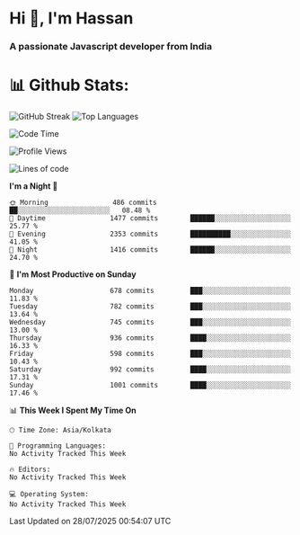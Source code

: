 # Hi 👋, I'm Hassan
### A passionate Javascript developer from India


# 📊 Github Stats:
![GitHub Streak](https://github-readme-streak-stats.herokuapp.com/?user=codeblooded47&theme=dracula&hide_border=false)
![Top Languages](https://github-readme-stats.vercel.app/api/top-langs/?username=codeblooded47&layout=compact&theme=dracula)



<!--START_SECTION:waka-->
![Code Time](http://img.shields.io/badge/Code%20Time-883%20hrs%201%20min-blue)

![Profile Views](http://img.shields.io/badge/Profile%20Views-0-blue)

![Lines of code](https://img.shields.io/badge/From%20Hello%20World%20I%27ve%20Written-24.2%20million%20lines%20of%20code-blue)

**I'm a Night 🦉** 

```text
🌞 Morning                486 commits         ██░░░░░░░░░░░░░░░░░░░░░░░   08.48 % 
🌆 Daytime                1477 commits        ██████░░░░░░░░░░░░░░░░░░░   25.77 % 
🌃 Evening                2353 commits        ██████████░░░░░░░░░░░░░░░   41.05 % 
🌙 Night                  1416 commits        ██████░░░░░░░░░░░░░░░░░░░   24.70 % 
```
📅 **I'm Most Productive on Sunday** 

```text
Monday                   678 commits         ███░░░░░░░░░░░░░░░░░░░░░░   11.83 % 
Tuesday                  782 commits         ███░░░░░░░░░░░░░░░░░░░░░░   13.64 % 
Wednesday                745 commits         ███░░░░░░░░░░░░░░░░░░░░░░   13.00 % 
Thursday                 936 commits         ████░░░░░░░░░░░░░░░░░░░░░   16.33 % 
Friday                   598 commits         ███░░░░░░░░░░░░░░░░░░░░░░   10.43 % 
Saturday                 992 commits         ████░░░░░░░░░░░░░░░░░░░░░   17.31 % 
Sunday                   1001 commits        ████░░░░░░░░░░░░░░░░░░░░░   17.46 % 
```


📊 **This Week I Spent My Time On** 

```text
🕑︎ Time Zone: Asia/Kolkata

💬 Programming Languages: 
No Activity Tracked This Week

🔥 Editors: 
No Activity Tracked This Week

💻 Operating System: 
No Activity Tracked This Week
```


 Last Updated on 28/07/2025 00:54:07 UTC
<!--END_SECTION:waka-->

